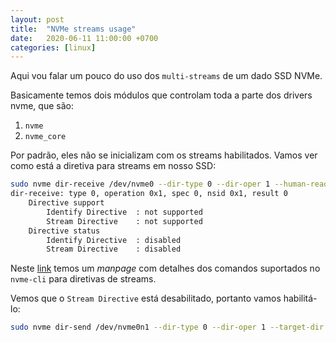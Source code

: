```yaml
---
layout: post
title:  "NVMe streams usage"
date:   2020-06-11 11:00:00 +0700
categories: [linux]
---
```


Aqui vou falar um pouco do uso dos `multi-streams` de um dado SSD NVMe.

Basicamente temos dois módulos que controlam toda a parte dos drivers nvme, que são:

1. `nvme`
2. `nvme_core`

Por padrão, eles não se inicializam com os streams habilitados.
Vamos ver como está a diretiva para streams em nosso SSD:

```sh
sudo nvme dir-receive /dev/nvme0 --dir-type 0 --dir-oper 1 --human-readable
dir-receive: type 0, operation 0x1, spec 0, nsid 0x1, result 0
	Directive support
		Identify Directive  : not supported
		Stream Directive    : not supported
	Directive status
		Identify Directive  : disabled
		Stream Directive    : disabled
```
Neste [link](https://manpages.ubuntu.com/manpages/cosmic/man1/nvme-dir-receive.1.html) temos
um _manpage_ com detalhes dos comandos suportados no `nvme-cli` para diretivas de streams.

Vemos que o `Stream Directive` está desabilitado, portanto vamos habilitá-lo:

```sh
sudo nvme dir-send /dev/nvme0n1 --dir-type 0 --dir-oper 1 --target-dir 1 --endir 1
```
